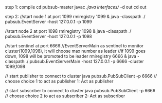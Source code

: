 step 1: compile
cd pubsub-master
javac *.java interfaces/* -d out
cd out

step 2:
//start node 1 at port 1099
rmiregistry 1099 &
java -classpath ./ pubsub.EventServer -host 127.0.0.1 -p 1099

//start node 2 at port 1098
rmiregistry 1098 &
java -classpath ./ pubsub.EventServer -host 127.0.0.1 -p 1098

//start sentinel at port 6666
//EventServerMain as sentinel to monitor cluster(1099,1098), it will choose max number as leader
//if 1099 goes down, 1098 will be promoted to be leader
rmiregistry 6666 &
java -classpath ./ pubsub.EventServerMain -host 127.0.0.1 -p 6666 -cluster 1099,1098

// start publisher to connect to cluster
java pubsub.PubSubClient -p 6666
// choose choice 1 to act as publisher
1: Act as publisher

// start subscriber to connect to cluster
java pubsub.PubSubClient -p 6666
// choose choice 2 to act as subscriber
2: Act as subscriber